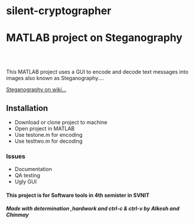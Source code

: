 # silent-cryptographer
<h1>MATLAB project on Steganography</h1>
<br><br>
<p>This MATLAB project uses a GUI to encode and decode text messages into images also known as Steganography....</p>
<a href="https://en.wikipedia.org/wiki/Steganography">Steganography on wiki...</a>
<h2>Installation</h2>
<ul>
<li>Download or clone project to machine</li>
<li>Open project in MATLAB</li>
<li>Use testone.m for encoding </li>
<li>Use testtwo.m for decoding</li></ul>
<h3>Issues</h3>
<ul>
<li>Documentation</li>
<li>QA testing</li>
<li>Ugly GUI</li>
</ul>
<h4>This project is for Software tools in 4th semister in SVNIT</h4>
<h5>Made with determination ,hardwork and ctrl-c & ctrl-v by Alkesh and Chinmay</h5>